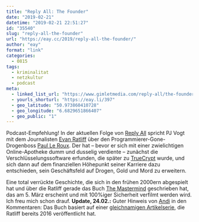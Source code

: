 ```yaml
---
title: "Reply All: The Founder"
date: "2019-02-21"
datetime: "2019-02-21 22:51:27"
id: "35540"
slug: "reply-all-the-founder"
url: "https://eay.cc/2019/reply-all-the-founder/"
author: "eay"
format: "link"
categories:
  - 0815
tags:
  - kriminalitat
  - netzkultur
  - podcast
meta:
  - linked_list_url: "https://www.gimletmedia.com/reply-all/the-founder"
  - yourls_shorturl: "https://eay.li/397"
  - geo_latitude: "50.973860410728"
  - geo_longitude: "6.6829651866407"
  - geo_public: "1"
---
```


Podcast-Empfehlung! In der aktuellen Folge von [Reply All](https://www.gimletmedia.com/reply-all/) spricht PJ Vogt mit dem Journalisten [Evan Ratliff](http://www.cazart.net/homesite) über den Programmierer-Gone-Drogenboss [Paul Le Roux](https://en.wikipedia.org/wiki/Paul_Le_Roux). Der hat – bevor er sich mit einer zwielichtigen Online-Apotheke dumm und dusselig verdiente – zunächst die Verschlüsselungs­software erfunden, die später zu [TrueCrypt](https://en.wikipedia.org/wiki/TrueCrypt) wurde, und sich dann auf dem finanziellen Höhepunkt seiner Karriere dazu entschieden, sein Geschäftsfeld auf Drogen, Gold und Mord zu erweitern.

Eine total verrückte Geschichte, die sich in den frühen 2000ern abgespielt hat und über die Ratliff gerade das Buch [The Mastermind](https://www.amazon.de/exec/obidos/ASIN/0399590412/eayznet-21) geschrieben hat, das am 5. März erscheint und mit 100%iger Sicherheit verfilmt werden wird. Ich freu mich schon drauf. **Update, 24.02.:** Guter Hinweis von [Andi](https://www.andisblog.de/) in den Kommentaren: Das Buch basiert auf einer [gleichnamigen Artikelserie](https://magazine.atavist.com/the-mastermind), die Ratliff bereits 2016 veröffentlicht hat.
